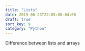 ```yaml
---
title: "Lists"
date: 2019-06-23T22:05:08-04:00
draft: true
sort_key: 9
category: "Python"
---
```


Difference between lists and arrays
